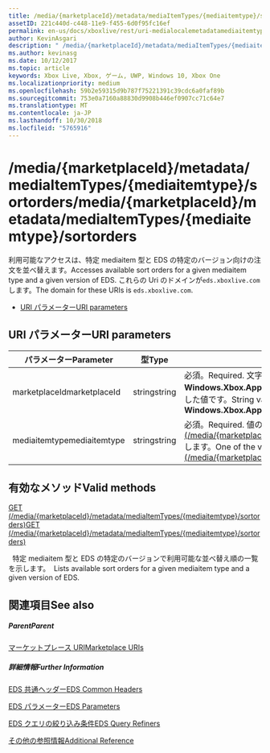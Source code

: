 ```yaml
---
title: /media/{marketplaceId}/metadata/mediaItemTypes/{mediaitemtype}/sortorders
assetID: 221c440d-c448-11e9-f455-6d0f95fc16ef
permalink: en-us/docs/xboxlive/rest/uri-medialocalemetadatamediaitemtypesortorders.html
author: KevinAsgari
description: " /media/{marketplaceId}/metadata/mediaItemTypes/{mediaitemtype}/sortorders"
ms.author: kevinasg
ms.date: 10/12/2017
ms.topic: article
keywords: Xbox Live, Xbox, ゲーム, UWP, Windows 10, Xbox One
ms.localizationpriority: medium
ms.openlocfilehash: 59b2e59315d9b787f75221391c39cdc6a0faf89b
ms.sourcegitcommit: 753e0a7160a88830d9908b446ef0907cc71c64e7
ms.translationtype: MT
ms.contentlocale: ja-JP
ms.lasthandoff: 10/30/2018
ms.locfileid: "5765916"
---
```

# <a name="mediamarketplaceidmetadatamediaitemtypesmediaitemtypesortorders"></a><span data-ttu-id="34512-104">/media/{marketplaceId}/metadata/mediaItemTypes/{mediaitemtype}/sortorders</span><span class="sxs-lookup"><span data-stu-id="34512-104">/media/{marketplaceId}/metadata/mediaItemTypes/{mediaitemtype}/sortorders</span></span>
<span data-ttu-id="34512-105">利用可能なアクセスは、特定 mediaitem 型と EDS の特定のバージョン向けの注文を並べ替えます。</span><span class="sxs-lookup"><span data-stu-id="34512-105">Accesses available sort orders for a given mediaitem type and a given version of EDS.</span></span> <span data-ttu-id="34512-106">これらの Uri のドメインが`eds.xboxlive.com`します。</span><span class="sxs-lookup"><span data-stu-id="34512-106">The domain for these URIs is `eds.xboxlive.com`.</span></span>
 
  * [<span data-ttu-id="34512-107">URI パラメーター</span><span class="sxs-lookup"><span data-stu-id="34512-107">URI parameters</span></span>](#ID4EV)
 
<a id="ID4EV"></a>

 
## <a name="uri-parameters"></a><span data-ttu-id="34512-108">URI パラメーター</span><span class="sxs-lookup"><span data-stu-id="34512-108">URI parameters</span></span>
 
| <span data-ttu-id="34512-109">パラメーター</span><span class="sxs-lookup"><span data-stu-id="34512-109">Parameter</span></span>| <span data-ttu-id="34512-110">型</span><span class="sxs-lookup"><span data-stu-id="34512-110">Type</span></span>| <span data-ttu-id="34512-111">説明</span><span class="sxs-lookup"><span data-stu-id="34512-111">Description</span></span>| 
| --- | --- | --- | 
| <span data-ttu-id="34512-112">marketplaceId</span><span class="sxs-lookup"><span data-stu-id="34512-112">marketplaceId</span></span>| <span data-ttu-id="34512-113">string</span><span class="sxs-lookup"><span data-stu-id="34512-113">string</span></span>| <span data-ttu-id="34512-114">必須。</span><span class="sxs-lookup"><span data-stu-id="34512-114">Required.</span></span> <span data-ttu-id="34512-115">文字列<b>Windows.Xbox.ApplicationModel.Store.Configuration.MarketplaceId</b>から取得した値です。</span><span class="sxs-lookup"><span data-stu-id="34512-115">String value obtained from the <b>Windows.Xbox.ApplicationModel.Store.Configuration.MarketplaceId</b>.</span></span>| 
| <span data-ttu-id="34512-116">mediaitemtype</span><span class="sxs-lookup"><span data-stu-id="34512-116">mediaitemtype</span></span>| <span data-ttu-id="34512-117">string</span><span class="sxs-lookup"><span data-stu-id="34512-117">string</span></span>| <span data-ttu-id="34512-118">必須。</span><span class="sxs-lookup"><span data-stu-id="34512-118">Required.</span></span> <span data-ttu-id="34512-119">値のいずれかの[GET (/media/{marketplaceId}//metadata/mediagroups/{mediagroup}/mediaItemTypes)](uri-medialocalemetadatamediagroupsmediaitemtypesget.md)します。</span><span class="sxs-lookup"><span data-stu-id="34512-119">One of the values from [GET (/media/{marketplaceId}/metadata/mediaGroups/{mediagroup}/mediaItemTypes)](uri-medialocalemetadatamediagroupsmediaitemtypesget.md).</span></span>| 
  
<a id="ID4EBC"></a>

 
## <a name="valid-methods"></a><span data-ttu-id="34512-120">有効なメソッド</span><span class="sxs-lookup"><span data-stu-id="34512-120">Valid methods</span></span>

[<span data-ttu-id="34512-121">GET (/media/{marketplaceId}/metadata/mediaItemTypes/{mediaitemtype}/sortorders)</span><span class="sxs-lookup"><span data-stu-id="34512-121">GET (/media/{marketplaceId}/metadata/mediaItemTypes/{mediaitemtype}/sortorders)</span></span>](uri-medialocalemetadatamediaitemtypesortordersget.md)

<span data-ttu-id="34512-122">&nbsp;&nbsp;特定 mediaitem 型と EDS の特定のバージョンで利用可能な並べ替え順の一覧を示します。</span><span class="sxs-lookup"><span data-stu-id="34512-122">&nbsp;&nbsp;Lists available sort orders for a given mediaitem type and a given version of EDS.</span></span>
 
<a id="ID4ELC"></a>

 
## <a name="see-also"></a><span data-ttu-id="34512-123">関連項目</span><span class="sxs-lookup"><span data-stu-id="34512-123">See also</span></span>
 
<a id="ID4ENC"></a>

 
##### <a name="parent"></a><span data-ttu-id="34512-124">Parent</span><span class="sxs-lookup"><span data-stu-id="34512-124">Parent</span></span> 

[<span data-ttu-id="34512-125">マーケットプレース URI</span><span class="sxs-lookup"><span data-stu-id="34512-125">Marketplace URIs</span></span>](atoc-reference-marketplace.md)

  
<a id="ID4EXC"></a>

 
##### <a name="further-information"></a><span data-ttu-id="34512-126">詳細情報</span><span class="sxs-lookup"><span data-stu-id="34512-126">Further Information</span></span> 

[<span data-ttu-id="34512-127">EDS 共通ヘッダー</span><span class="sxs-lookup"><span data-stu-id="34512-127">EDS Common Headers</span></span>](../../additional/edscommonheaders.md)

 [<span data-ttu-id="34512-128">EDS パラメーター</span><span class="sxs-lookup"><span data-stu-id="34512-128">EDS Parameters</span></span>](../../additional/edsparameters.md)

 [<span data-ttu-id="34512-129">EDS クエリの絞り込み条件</span><span class="sxs-lookup"><span data-stu-id="34512-129">EDS Query Refiners</span></span>](../../additional/edsqueryrefiners.md)

 [<span data-ttu-id="34512-130">その他の参照情報</span><span class="sxs-lookup"><span data-stu-id="34512-130">Additional Reference</span></span>](../../additional/atoc-xboxlivews-reference-additional.md)

   